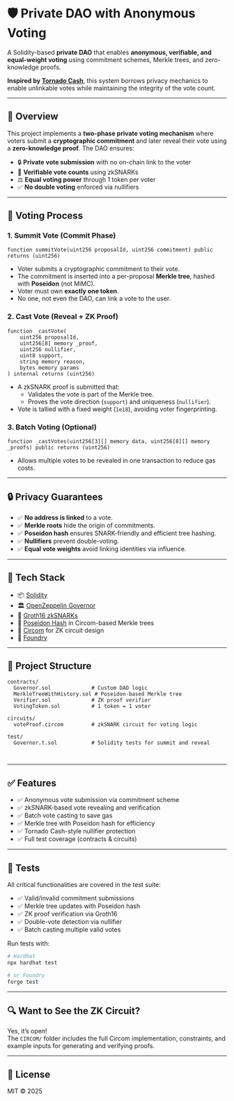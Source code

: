 
# 🛡️ Private DAO with Anonymous Voting

A Solidity-based **private DAO** that enables **anonymous, verifiable, and equal-weight voting** using commitment schemes, Merkle trees, and zero-knowledge proofs.  

**Inspired by [Tornado Cash](https://tornado.cash/)**, this system borrows privacy mechanics to enable unlinkable votes while maintaining the integrity of the vote count.

---

## 🧠 Overview

This project implements a **two-phase private voting mechanism** where voters submit a **cryptographic commitment** and later reveal their vote using a **zero-knowledge proof**. The DAO ensures:
- 🔒 **Private vote submission** with no on-chain link to the voter
- 🧮 **Verifiable vote counts** using zkSNARKs
- ⚖️ **Equal voting power** through 1 token per voter
- ✅ **No double voting** enforced via nullifiers

---

## 🔄 Voting Process

### 1. **Summit Vote (Commit Phase)**

```solidity
function summitVote(uint256 proposalId, uint256 commitment) public returns (uint256)
```

- Voter submits a cryptographic commitment to their vote.
- The commitment is inserted into a per-proposal **Merkle tree**, hashed with **Poseidon** (not MiMC).
- Voter must own **exactly one token**.
- No one, not even the DAO, can link a vote to the user.

### 2. **Cast Vote (Reveal + ZK Proof)**

```solidity
function _castVote(
    uint256 proposalId,
    uint256[8] memory _proof,
    uint256 nullifier,
    uint8 support,
    string memory reason,
    bytes memory params
) internal returns (uint256)
```

- A zkSNARK proof is submitted that:
  - Validates the vote is part of the Merkle tree.
  - Proves the vote direction (`support`) and uniqueness (`nullifier`).
- Vote is tallied with a fixed weight (`1e18`), avoiding voter fingerprinting.

### 3. **Batch Voting (Optional)**

```solidity
function _castVotes(uint256[3][] memory data, uint256[8][] memory _proofs) public returns (uint256)
```

- Allows multiple votes to be revealed in one transaction to reduce gas costs.

---

## 🔒 Privacy Guarantees

- ✅ **No address is linked** to a vote.
- ✅ **Merkle roots** hide the origin of commitments.
- ✅ **Poseidon hash** ensures SNARK-friendly and efficient tree hashing.
- ✅ **Nullifiers** prevent double-voting.
- ✅ **Equal vote weights** avoid linking identities via influence.

---

## 🧰 Tech Stack

- 📦 [Solidity](https://docs.soliditylang.org/)
- 🏛️ [OpenZeppelin Governor](https://docs.openzeppelin.com/contracts/api/governance)
- 🔐 [Groth16 zkSNARKs](https://eprint.iacr.org/2016/260.pdf)
- 🌲 [Poseidon Hash](https://eprint.iacr.org/2019/458) in Circom-based Merkle trees
- 🧪 [Circom](https://docs.circom.io/) for ZK circuit design
- 🔧  [Foundry](https://book.getfoundry.sh/)

---

## 📁 Project Structure

```
contracts/
  Governor.sol             # Custom DAO logic
  MerkleTreeWithHistory.sol # Poseidon-based Merkle tree
  Verifier.sol             # ZK proof verifier
  VotingToken.sol          # 1 token = 1 voter

circuits/
  voteProof.circom         # zkSNARK circuit for voting logic

test/
  Governor.t.sol           # Solidity tests for summit and reveal



```

---

## ✅ Features

- ✅ Anonymous vote submission via commitment scheme
- ✅ zkSNARK-based vote revealing and verification
- ✅ Batch vote casting to save gas
- ✅ Merkle tree with Poseidon hash for efficiency
- ✅ Tornado Cash-style nullifier protection
- ✅ Full test coverage (contracts & circuits)

---

## 🧪 Tests

All critical functionalities are covered in the test suite:

- ✅ Valid/invalid commitment submissions
- ✅ Merkle tree updates with Poseidon hash
- ✅ ZK proof verification via Groth16
- ✅ Double-vote detection via nullifier
- ✅ Batch casting multiple valid votes

Run tests with:

```bash
# Hardhat
npx hardhat test

# or Foundry
forge test
```

---

## 🔍 Want to See the ZK Circuit?

Yes, it’s open!  
The `CIRCOM/` folder includes the full Circom implementation, constraints, and example inputs for generating and verifying proofs.

---

## 🧾 License

MIT © 2025
